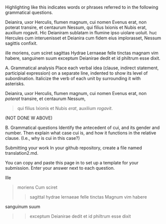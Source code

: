 Highlighting like this indicates words or phrases referred to in the following grammatical questions.

Deianira, uxor Herculis, flumen magnum, cui nomen Evenus erat, non poterat transire, et centaurum Nessum, qui filius Ixionis et Nubis erat, auxilium rogavit. Hic Deianiram sublatam in flumine ipso uiolare uoluit. huc Hercules cum interuenisset et Deianira cum fidem eius implorasset, Nessum sagittis confixit.

ille moriens, cum sciret sagittas Hydrae Lernaeae felle tinctas magnam vim habere, sanguinem suum exceptum Deianirae dedit et id philtrum esse dixit.

A. Grammatical analysis
Place each verbal idea (clause, indirect statement, participial expression) on a separate line, indented to show its level of subordination. Italicize the verb of each unit by surrounding it with asterisks.

Deianira, uxor Herculis, flumen magnum, 
cui nomen Evenus erat, 
non *poterat* transire, 
et centaurum Nessum, 
> qui filius Ixionis et Nubis *erat*,
 auxilium *rogavit*.

(NOT DONE W ABOVE) 

B. Grammatical questions
Identify the antecedent of cui, and its gender and number. Then explain what case cui is, and how it functions in the relative clause. (I.e., why is cui in this case?)


Submitting your work
In your github repository, create a file named translation2.md.

You can copy and paste this page in to set up a template for your submission. Enter your answer next to each question.


Ille 
>moriens
> Cum sciret 
> >sagittal hydrae lernaeae felle tinctas
Magnum vim habere

sanguinum suum 
>> exceptum
Deianirae dedit et
> id philtrum esse 
dixit
